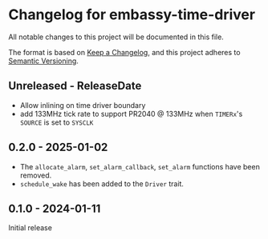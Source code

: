 # Changelog for embassy-time-driver

All notable changes to this project will be documented in this file.

The format is based on [Keep a Changelog](https://keepachangelog.com/en/1.0.0/),
and this project adheres to [Semantic Versioning](https://semver.org/spec/v2.0.0.html).

<!-- next-header -->
## Unreleased - ReleaseDate

- Allow inlining on time driver boundary
- add 133MHz tick rate to support PR2040 @ 133MHz when `TIMERx`'s `SOURCE` is set to `SYSCLK`

## 0.2.0 - 2025-01-02

- The `allocate_alarm`, `set_alarm_callback`, `set_alarm` functions have been removed.
- `schedule_wake` has been added to the `Driver` trait.

## 0.1.0 - 2024-01-11

Initial release
